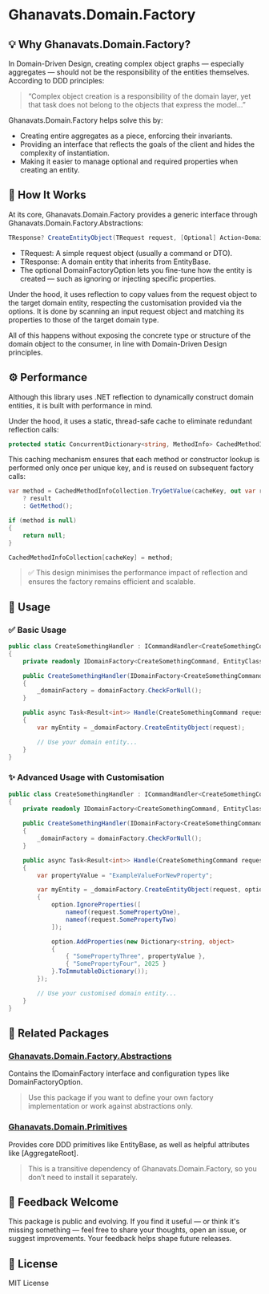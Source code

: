 # Ghanavats.Domain.Factory

## 💡 Why Ghanavats.Domain.Factory?
In Domain-Driven Design, creating complex object graphs — especially aggregates — 
should not be the responsibility of the entities themselves. According to DDD principles:

> “Complex object creation is a responsibility of the domain layer, yet that task does not belong to the objects that express the model…”

Ghanavats.Domain.Factory helps solve this by:

* Creating entire aggregates as a piece, enforcing their invariants.
* Providing an interface that reflects the goals of the client and hides the complexity of instantiation.
* Making it easier to manage optional and required properties when creating an entity.

## 🧱 How It Works
At its core, Ghanavats.Domain.Factory provides a generic interface through Ghanavats.Domain.Factory.Abstractions:

```csharp
TResponse? CreateEntityObject(TRequest request, [Optional] Action<DomainFactoryOption> action);
```
* TRequest: A simple request object (usually a command or DTO).
* TResponse: A domain entity that inherits from EntityBase.
* The optional DomainFactoryOption lets you fine-tune how the entity is created — such as ignoring or injecting specific properties.

Under the hood, it uses reflection to copy values from the request object to the target domain entity, 
respecting the customisation provided via the options. It is done by scanning an input request object 
and matching its properties to those of the target domain type.

All of this happens without exposing the concrete type or structure of the domain object to the consumer,
in line with Domain-Driven Design principles.

## ⚙️ Performance
Although this library uses .NET reflection to dynamically construct domain entities, 
it is built with performance in mind.

Under the hood, it uses a static, thread-safe cache to eliminate redundant reflection calls:

```csharp
protected static ConcurrentDictionary<string, MethodInfo> CachedMethodInfoCollection { get; set; } = new();
```

This caching mechanism ensures that each method or constructor lookup is performed only once per unique key,
and is reused on subsequent factory calls:

```csharp
var method = CachedMethodInfoCollection.TryGetValue(cacheKey, out var result)
    ? result
    : GetMethod();

if (method is null)
{
    return null;
}

CachedMethodInfoCollection[cacheKey] = method;
```

> ✅ This design minimises the performance impact of reflection and ensures the
> factory remains efficient and scalable.

## 🚀 Usage
### ✅ Basic Usage

```csharp
public class CreateSomethingHandler : ICommandHandler<CreateSomethingCommand, SomeResult<int>>
{
    private readonly IDomainFactory<CreateSomethingCommand, EntityClass> _domainFactory;

    public CreateSomethingHandler(IDomainFactory<CreateSomethingCommand, EntityClass> domainFactory)
    {
        _domainFactory = domainFactory.CheckForNull();
    }

    public async Task<Result<int>> Handle(CreateSomethingCommand request, CancellationToken cancellationToken)
    {
        var myEntity = _domainFactory.CreateEntityObject(request);

        // Use your domain entity...
    }
}
```
### ✨ Advanced Usage with Customisation

```csharp
public class CreateSomethingHandler : ICommandHandler<CreateSomethingCommand, SomeResult<int>>
{
    private readonly IDomainFactory<CreateSomethingCommand, EntityClass> _domainFactory;

    public CreateSomethingHandler(IDomainFactory<CreateSomethingCommand, EntityClass> domainFactory)
    {
        _domainFactory = domainFactory.CheckForNull();
    }

    public async Task<Result<int>> Handle(CreateSomethingCommand request, CancellationToken cancellationToken)
    {
        var propertyValue = "ExampleValueForNewProperty";

        var myEntity = _domainFactory.CreateEntityObject(request, option =>
        {
            option.IgnoreProperties([
                nameof(request.SomePropertyOne),
                nameof(request.SomePropertyTwo)
            ]);

            option.AddProperties(new Dictionary<string, object>
            {
                { "SomePropertyThree", propertyValue },
                { "SomePropertyFour", 2025 }
            }.ToImmutableDictionary());
        });

        // Use your customised domain entity...
    }
}
```

## 🔗 Related Packages
### [Ghanavats.Domain.Factory.Abstractions](https://www.nuget.org/packages/Ghanavats.Domain.Factory)
Contains the IDomainFactory interface and configuration types like DomainFactoryOption.

> Use this package if you want to define your own factory implementation or work against abstractions only.

### [Ghanavats.Domain.Primitives](https://www.nuget.org/packages/Ghanavats.Domain.Primitives)
Provides core DDD primitives like EntityBase, as well as helpful attributes like [AggregateRoot].

> This is a transitive dependency of Ghanavats.Domain.Factory, so you don’t need to install it separately.

## 🤝 Feedback Welcome
This package is public and evolving. If you find it useful — or think it's missing something — 
feel free to share your thoughts, open an issue, or suggest improvements. 
Your feedback helps shape future releases.

## 📄 License
MIT License
